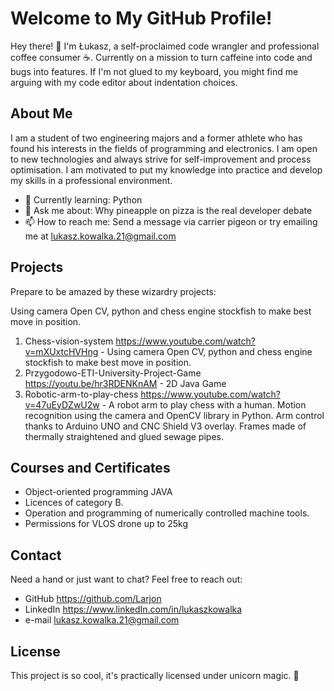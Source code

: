 # Welcome to My GitHub Profile!

Hey there! 🎉 I'm Łukasz, a self-proclaimed code wrangler and professional coffee consumer ☕. Currently on a mission to turn caffeine into code and bugs into features. If I'm not glued to my keyboard, you might find me arguing with my code editor about indentation choices.

## About Me

I am a student of two engineering majors and a former athlete who has found his interests in the fields of programming and electronics. I am open to new technologies and always strive for self-improvement and process optimisation. I am motivated to put my knowledge into practice and develop my skills in a professional environment.

- 🌱 Currently learning: Python
- 💬 Ask me about: Why pineapple on pizza is the real developer debate
- 📫 How to reach me: Send a message via carrier pigeon or try emailing me at lukasz.kowalka.21@gmail.com

## Projects

Prepare to be amazed by these wizardry projects:

Using camera Open CV, python and chess engine stockfish to make best move in position.
1. Chess-vision-system https://www.youtube.com/watch?v=mXUxtcHVHng - Using camera Open CV, python and chess engine stockfish to make best move in position.
2. Przygodowo-ETI-University-Project-Game https://youtu.be/hr3RDENKnAM - 2D Java Game 
3. Robotic-arm-to-play-chess https://www.youtube.com/watch?v=47uEyDZwU2w - A robot arm to play chess with a human. Motion recognition using the camera and OpenCV library in Python. Arm control thanks to Arduino UNO and CNC Shield V3 overlay. Frames made of thermally straightened and glued sewage pipes.

## Courses and Certificates

- Object-oriented programming JAVA
- Licences of category B.
- Operation and programming of
  numerically controlled machine tools.
- Permissions for VLOS drone up to 25kg

## Contact

Need a hand or just want to chat? Feel free to reach out:

- GitHub https://github.com/Larjon
- LinkedIn https://www.linkedIn.com/in/lukaszkowalka
- e-mail lukasz.kowalka.21@gmail.com

## License

This project is so cool, it's practically licensed under unicorn magic. 🦄

